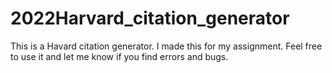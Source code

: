 # 2022Harvard_citation_generator

This is a Havard citation generator. 
I made this for my assignment. 
Feel free to use it and let me know if you find errors and bugs.
